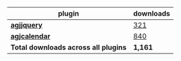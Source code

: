plugin|downloads
------|----------
[**agjjquery**](https://www.npmjs.com/package/agjjquery)|[321](https://www.npmjs.com/package/agjjquery)
[**agjcalendar**](https://www.npmjs.com/package/agjcalendar)|[840](https://www.npmjs.com/package/agjcalendar)
**Total downloads across all plugins**|**1,161**
